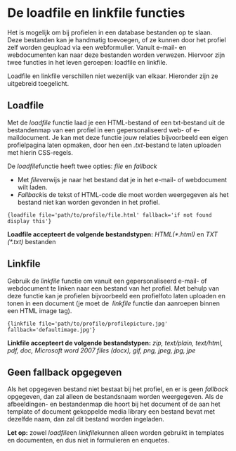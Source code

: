 # De loadfile en linkfile functies

Het is mogelijk om bij profielen in een database bestanden op te slaan.
Deze bestanden kan je handmatig toevoegen, of ze kunnen door het profiel
zelf worden geupload via een webformulier. Vanuit e-mail- en
webdocumenten kan naar deze bestanden worden verwezen. Hiervoor zijn
twee functies in het leven geroepen: loadfile en linkfile.

Loadfile en linkfile verschillen niet wezenlijk van elkaar. Hieronder
zijn ze uitgebreid toegelicht.

Loadfile
--------

Met de *loadfile* functie laad je een HTML-bestand of een txt-bestand
uit de bestandenmap van een profiel in een gepersonaliseerd web- of
e-maildocument. Je kan met deze functie jouw relaties bijvoorbeeld een
eigen profielpagina laten opmaken, door hen een *.txt*-bestand te laten
uploaden met hierin CSS-regels.

De *loadfile*functie heeft twee opties: *file* en *fallback*

-   Met *file*verwijs je naar het bestand dat je in het e-mail- of
    webdocument wilt laden.
-   *Fallback*is de tekst of HTML-code die moet worden weergegeven als
    het bestand niet kan worden gevonden in het profiel. 

`{loadfile file='path/to/profile/file.html' fallback='if not found display this'}`

****Loadfile accepteert de volgende bestandstypen:**** *HTML(\*.html)*
en *TXT (\*.txt)* bestanden

Linkfile
--------

Gebruik de *linkfile* functie om vanuit een gepersonaliseerd e-mail- of
webdocument te linken naar een bestand van het profiel. Met behulp van
deze functie kan je profielen bijvoorbeeld een profielfoto laten
uploaden en tonen in een document (je moet de  *linkfile* functie dan
aanroepen binnen een HTML image tag).

`{linkfile file='path/to/profile/profilepicture.jpg' fallback='defaultimage.jpg'}`

****Linkfile accepteert de volgende bestandstypen:**** *zip, text/plain,
text/html, pdf, doc, Microsoft word 2007 files (docx), gif, png, jpeg,
jpg, jpe*

Geen fallback opgegeven
-----------------------

Als het opgegeven bestand niet bestaat bij het profiel, en er is geen
*fallback* opgegeven, dan zal alleen de bestandsnaam worden weergegeven.
Als de afbeeldingen- en bestandenmap die hoort bij het document of de
aan het template of document gekoppelde media library een bestand bevat
met dezelfde naam, dan zal dit bestand worden ingeladen.

**Let op:** zowel *loadfile*en *linkfile*kunnen alleen worden gebruikt
in templates en documenten, en dus niet in formulieren en enquetes.
